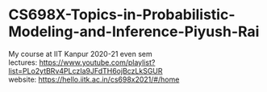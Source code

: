 # CS698X-Topics-in-Probabilistic-Modeling-and-Inference-Piyush-Rai
My course at IIT Kanpur 2020-21 even sem  
lectures:  https://www.youtube.com/playlist?list=PLo2ytBRv4PLczIa9JFdTH6ojBczLkSGUR  
website: https://hello.iitk.ac.in/cs698x2021/#/home
